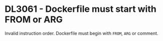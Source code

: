 # DL3061 - Dockerfile must start with FROM or ARG

Invalid instruction order. Dockerfile must begin with `FROM`, `ARG` or comment.
